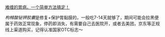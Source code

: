 [难缠的胃病，一个简单方法搞定！](https://b23.tv/P5VPxZf)

*枸橼酸铋钾胶囊*是修复+保护胃黏膜的，一般吃7-14天就够了，期间可能会拉黑便属于药效正常现象，停药即消失，有需要自己去医院开，或者去美团，京东等正规线上渠道购买，记得认准国家OTC标志～ 

